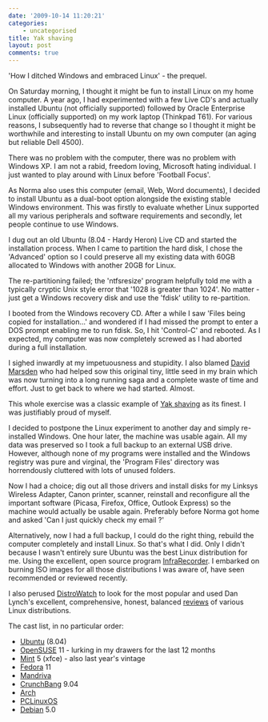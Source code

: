 ```yaml
---
date: '2009-10-14 11:20:21'
categories:
    - uncategorised
title: Yak shaving
layout: post
comments: true
---
```


'How I ditched Windows and embraced Linux' - the prequel.

On Saturday morning, I thought it might be fun to install Linux on my
home computer. A year ago, I had experimented with a few Live CD's and
actually installed Ubuntu (not officially supported) followed by Oracle
Enterprise Linux (officially supported) on my work laptop (Thinkpad
T61). For various reasons, I subsequently had to reverse that change so
I thought it might be worthwhile and interesting to install Ubuntu on my
own computer (an aging but reliable Dell 4500).

There was no problem with the computer, there was no problem with
Windows XP. I am not a rabid, freedom loving, Microsoft hating
individual. I just wanted to play around with Linux before 'Football
Focus'.

As Norma also uses this computer (email, Web, Word documents), I decided
to install Ubuntu as a dual-boot option alongside the existing stable
Windows environment. This was firstly to evaluate whether Linux
supported all my various peripherals and software requirements and
secondly, let people continue to use Windows.

I dug out an old Ubuntu (8.04 - Hardy Heron) Live CD and started the
installation process. When I came to partition the hard disk, I chose
the 'Advanced' option so I could preserve all my existing data with 60GB
allocated to Windows with another 20GB for Linux.

The re-partitioning failed; the 'ntfsresize' program helpfully told me
with a typically cryptic Unix style error that '1028 is greater than
1024'. No matter - just get a Windows recovery disk and use the 'fdisk'
utility to re-partition.

I booted from the Windows recovery CD. After a while I saw 'Files being
copied for installation...' and wondered if I had missed the prompt to
enter a DOS prompt enabling me to run fdisk. So, I hit 'Control-C' and
rebooted. As I expected, my computer was now completely screwed as I had
aborted during a full installation.

I sighed inwardly at my impetuousness and stupidity. I also blamed
[David Marsden](http://identi.ca/davidmarsden) who had helped sow this
original tiny, little seed in my brain which was now turning into a long
running saga and a complete waste of time and effort. Just to get back
to where we had started. Almost.

This whole exercise was a classic example of [Yak
shaving](http://sethgodin.typepad.com/seths_blog/2005/03/dont_shave_that.html)
as its finest. I was justifiably proud of myself.

I decided to postpone the Linux experiment to another day and simply
re-installed Windows. One hour later, the machine was usable again. All
my data was preserved so I took a full backup to an external USB drive.
However, although none of my programs were installed and the Windows
registry was pure and virginal, the 'Program Files' directory was
horrendously cluttered with lots of unused folders.

Now I had a choice; dig out all those drivers and install disks for my
Linksys Wireless Adapter, Canon printer, scanner, reinstall and
reconfigure all the important software (Picasa, Firefox, Office, Outlook
Express) so the machine would actually be usable again. Preferably
before Norma got home and asked 'Can I just quickly check my email ?'

Alternatively, now I had a full backup, I could do the right thing,
rebuild the computer completely and install Linux. So that's what I did.
Only I didn't because I wasn't entirely sure Ubuntu was the best Linux
distribution for me. Using the excellent, open source program
[InfraRecorder](http://infrarecorder.org/). I embarked on burning ISO
images for all those distributions I was aware of, have seen recommended
or reviewed recently.

I also perused [DistroWatch](http://distrowatch.com/) to look for the
most popular and used Dan Lynch's excellent, comprehensive, honest,
balanced [reviews](http://danlynch.org/blog/category/review/) of various
Linux distributions.

The cast list, in no particular order:

-   [Ubuntu](http://www.ubuntu.com/) (8.04)
-   [OpenSUSE](http://www.opensuse.org/en/) 11 - lurking in my drawers
    for the last 12 months
-   [Mint](http://www.linuxmint.com/) 5 (xfce) - also last year's
    vintage
-   [Fedora](http://fedoraproject.org/) 11
-   [Mandriva](http://www.mandriva.com/)
-   [CrunchBang](http://crunchbanglinux.org/) 9.04
-   [Arch](http://www.archlinux.org/)
-   [PCLinuxOS](http://www.pclinuxos.com/)
-   [Debian](http://www.debian.org/) 5.0

